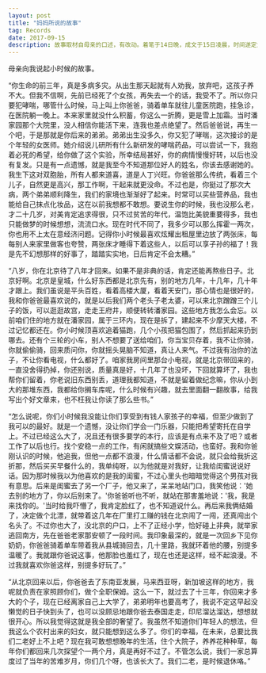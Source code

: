 ```yaml
---
layout: post
title: "妈妈所说的故事"
tag: Records
date: 2017-09-15
description: 故事取材自母亲的口述，有改动。着笔于14日晚，成文于15日凌晨，时间遂定为15日。
---
```


母亲向我说起小时候的故事。

“你生命的前三年，真是多病多灾。从出生那天起就有人劝我，放弃吧，这孩子养不大。但我不信啊，先前已经死了个女孩，再失去一个的话，我受不了。所以你只要犯哮喘，哪管什么时候，马上叫上你爸爸，骑着单车就往儿童医院跑，挂急诊，在医院躺一晚上。本来家里就没什么积蓄，你这么一折腾，更是雪上加霜。当时潘家园那个大院里，没人相信你能活下来，连我也差点绝望了。然后爸爸说，再生一个吧，于是那就是你后来的弟弟。弟弟出生没多久，你又犯了哮喘，这次接诊的是个年轻的女医师。她介绍说儿研所有什么新研发的哮喘药品，可以尝试一下，我抱着必死的希望，给你做了这个实验，所幸结局甚好，你的病情慢慢好转，以后也没有复发。只是有一点遗憾，就是我至今不知道那位好人的姓名，你该去感谢她的。我生下这对双胞胎，所有人都来道喜，道是人丁兴旺。你爸爸那么传统，看着三个儿子，自然更是高兴，那工作啊，干起来就更没命。不过也是，你挺过了那次大病，两个弟弟顺利降生，我们的家境也渐渐好了起来。时常可以买些营养品，我也能给自己抹点化妆品，这在以前我想都不敢想。要说生你的时候，我也没那么老，才二十几岁，对美肯定追求得很，只不过贫苦的年代，温饱比美貌重要得多，我也只能做梦的时候想想，流流口水。现在时代不同了，我多少可以那么挥霍一两次，你也用不上太在意经济问题。记得你小时候最喜欢炫耀出租屋里边放了两张床，每每别人来家里做客也夸赞，两张床才睡得下着这些人，以后可以享子孙的福了！我是先不幻想那样的好事了，踏踏实实地，日后肯定不会太糟。”

“八岁，你在北京待了八年才回来。如果不是非典的话，肯定还能再熬些日子。北京好啊。北京是皇城，什么好东西都是北京先有，别的地方几年，十几年，几十年才跟上。我们虽说是平头百姓，看着高楼大厦，看着天安门，那心情也是很好的，我和你爸爸最喜欢说的，就是以后我们两个老头子老太婆，可以来北京蹭蹭三个儿子的饭，可以逛逛故宫，走走王府井，顺便转转潘家园。这些地方我怎么会忘。以前咱们住的地方就在潘家园，属于三环内，现在是拆了，建起来不少摩天大楼，不过记忆都还在。你小时候顶喜欢追着猫跑，几个小孩把猫包围了，然后抓起来扔到哪去。还有个三轮的小车，别人不想要了送给咱们，你当宝贝存着，我不让你骑，你就偷偷骑，回来质问你，你就摇头晃脑不知道，真让人来气。不过我有治你的法子，不让你看电视，什么都好了。咱家我房间里那台小电视，就是北京带回来的，一直没舍得扔掉，你还别说，质量真是好，十几年了也没坏，下回就算坏了，我也帮你们留着，你老说旧东西别丢，道理我都知道，不就是留着做纪念嘛，你从小到大的那堆东西，我都给你搁车库呢，什么时候有兴趣，就去里面翻一翻故事，给我写出个好文章来，也不枉我让你读了那么些书。”

“怎么说呢，你们小时候我没能让你们享受到有钱人家孩子的幸福，但至少做到了我可以的最好。就是一个遗憾，没让你们学会一门乐器，只能把希望寄托在自学上。不过已经这么大了，况且还有很多要学的本行，应该是有点来不及了吧？或者工作了以后也行。找个安稳一点的工作，有闲就搞些文娱活动，也蛮好。我和你爸刚认识的时候，他追我，但他一点都不浪漫，什么情话都不会说，就只会给我折这折那，然后买买早餐什么的，我单纯呀，以为他就是对我好，让我给闺蜜说说好话。因为那时候我以为他喜欢的是我的闺蜜，不过心里头也暗暗觉得这个男孩对我有意思。后来是闺蜜去了另一个厂子，他又来了，呆呆地站门口，我笑他说：'她去别的地方了，你以后别来了。'你爸爸听也不听，就站在那害羞地说：'我，我是来找你的。'当时给我吓懵了，我肯定脸红了，也不知道说什么。再后来我俩结婚了，决定做个北漂，就带着这几年在厂里打工赚的钱在北京闯了一闯，还真闯出个名头了。不过你也大了，没北京的户口，上不了正经小学，恰好碰上非典，就举家逃回南方，先在爸爸老家那安顿了一段时间。我印象最深的，就是一次回乡下见你奶奶，你爸爸骑着单车带着我从县城骑回去，几十里路，我就环着他的腰，别提多温暖了。我就跟你爸说这事，他那脸也羞红了，现在也还是这样，经不起浪漫。不过我就喜欢你爸这样，别提多好玩了。”

“从北京回来以后，你爸爸去了东南亚发展，马来西亚呀，新加坡这样的地方，我呢就负责在家照顾你们，做个全职保姆。这么一下，就过去了十三年，你回来才多大的个子，现在已经离家自己上大学了，弟弟明年也要高考了，我说不定这早起没懒觉的日子快到头了，也可以没顾忌地跟你爸去泰国走走，印尼溜达溜达，想想就很开心。所以我觉得这就是我全部的奢望了。我虽然不知道你们年轻人的想法，但我这么个农村出来的妇女，就只能想到这么多了。你们的幸福，在未来，总要比我们二老好上不上吧？现在我可敢想想晚年的生活，住个大院子，养养花种种草，每年你们都回来几次探望个一两个月，真是再好不过了。不管怎么说，我们一家总算度过了当年的苦难岁月，你们几个呀，也该长大了。我们二老，是时候退休咯。”
